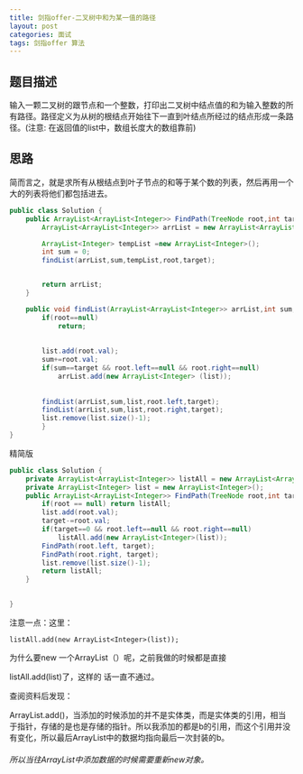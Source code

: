 ```yaml
---
title: 剑指offer-二叉树中和为某一值的路径
layout: post
categories: 面试
tags: 剑指offer 算法
---
```

## 题目描述

输入一颗二叉树的跟节点和一个整数，打印出二叉树中结点值的和为输入整数的所有路径。路径定义为从树的根结点开始往下一直到叶结点所经过的结点形成一条路径。(注意: 在返回值的list中，数组长度大的数组靠前)

## 思路

简而言之，就是求所有从根结点到叶子节点的和等于某个数的列表，然后再用一个大的列表将他们都包括进去。

```java
public class Solution {
    public ArrayList<ArrayList<Integer>> FindPath(TreeNode root,int target) {
        ArrayList<ArrayList<Integer>> arrList = new ArrayList<ArrayList<Integer>>();

        ArrayList<Integer> tempList =new ArrayList<Integer>();
        int sum = 0;
        findList(arrList,sum,tempList,root,target);


        return arrList;
    }

    public void findList(ArrayList<ArrayList<Integer>> arrList,int sum,ArrayList<Integer> list, TreeNode root, int target){
        if(root==null)
            return;
            
        
        list.add(root.val);
        sum+=root.val;
        if(sum==target && root.left==null && root.right==null)
            arrList.add(new ArrayList<Integer> (list));
           
       
        findList(arrList,sum,list,root.left,target);        
        findList(arrList,sum,list,root.right,target);       
        list.remove(list.size()-1);
        }        
}
```

精简版

```java
public class Solution {
    private ArrayList<ArrayList<Integer>> listAll = new ArrayList<ArrayList<Integer>>();
    private ArrayList<Integer> list = new ArrayList<Integer>();
    public ArrayList<ArrayList<Integer>> FindPath(TreeNode root,int target) {
        if(root == null) return listAll;
        list.add(root.val);
        target-=root.val;
        if(target==0 && root.left==null && root.right==null)
            listAll.add(new ArrayList<Integer>(list));
        FindPath(root.left, target);
        FindPath(root.right, target);
        list.remove(list.size()-1);
        return listAll;
    }

    
}
```

注意一点：这里：

```
listAll.add(new ArrayList<Integer>(list));
```

为什么要new 一个ArrayList<Integer>（）呢，之前我做的时候都是直接

listAll.add(list)了，这样的 话一直不通过。

查阅资料后发现：

ArrayList.add()，当添加的时候添加的并不是实体类，而是实体类的引用，相当于指针，存储的是也是存储的指针。所以我添加的都是b的引用，而这个引用并没有变化，所以最后ArrayList中的数据均指向最后一次封装的b。

###### 所以当往ArrayList中添加数据的时候需要重新new对象。